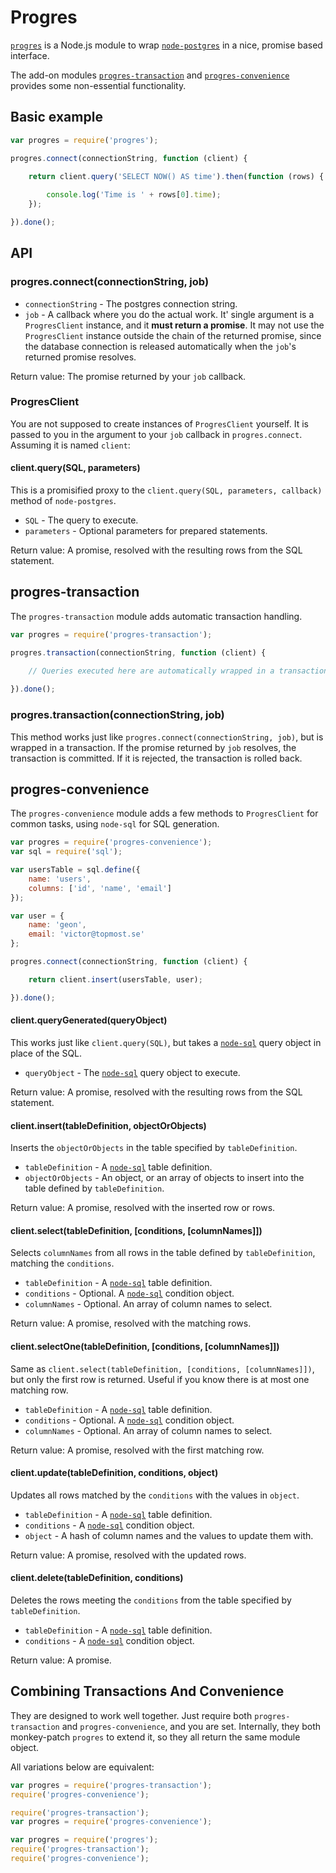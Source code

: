 Progres
=======

[`progres`](node_modules/progres/readme.md) is a Node.js module to wrap [`node-postgres`](https://github.com/brianc/node-postgres) in a nice, promise based interface.

The add-on modules [`progres-transaction`](progres-transaction/readme.md) and [`progres-convenience`](progres-convenience/readme.md) provides some non-essential functionality.




Basic example
-------------

```js
var progres = require('progres');

progres.connect(connectionString, function (client) {

	return client.query('SELECT NOW() AS time').then(function (rows) {
	
		console.log('Time is ' + rows[0].time);
	});

}).done();
```




API
---




### progres.connect(connectionString, job)

* `connectionString` - The postgres connection string.
* `job` - A callback where you do the actual work. It' single argument is a `ProgresClient` instance, and it **must return a promise**. It may not use the `ProgresClient` instance outside the chain of the returned promise, since the database connection is released automatically when the `job`'s returned promise resolves.

Return value: The promise returned by your `job` callback.




### ProgresClient

You are not supposed to create instances of `ProgresClient` yourself. It is passed to you in the argument to your `job` callback in `progres.connect`. Assuming it is named `client`:




#### client.query(SQL, parameters)

This is a promisified proxy to the `client.query(SQL, parameters, callback)` method of `node-postgres`.

* `SQL` - The query to execute.
* `parameters` - Optional parameters for prepared statements.

Return value: A promise, resolved with the resulting rows from the SQL statement.




progres-transaction
-------------------

The `progres-transaction` module adds automatic transaction handling.

```js
var progres = require('progres-transaction');

progres.transaction(connectionString, function (client) {

	// Queries executed here are automatically wrapped in a transaction.
	
}).done();
```




### progres.transaction(connectionString, job)

This method works just like `progres.connect(connectionString, job)`, but is wrapped in a transaction. If the promise returned by `job` resolves, the transaction is committed. If it is rejected, the transaction is rolled back.




progres-convenience
-------------------

The `progres-convenience` module adds a few methods to `ProgresClient` for common tasks, using `node-sql` for SQL generation.

```js
var progres = require('progres-convenience');
var sql = require('sql');

var usersTable = sql.define({
	name: 'users',
	columns: ['id', 'name', 'email']
});

var user = {
	name: 'geon',
	email: 'victor@topmost.se'
};

progres.connect(connectionString, function (client) {

	return client.insert(usersTable, user);

}).done();
```




#### client.queryGenerated(queryObject)

This works just like `client.query(SQL)`, but takes a [`node-sql`](https://github.com/brianc/node-sql) query object in place of the SQL.

* `queryObject` - The [`node-sql`](https://github.com/brianc/node-sql) query object to execute.

Return value: A promise, resolved with the resulting rows from the SQL statement.




#### client.insert(tableDefinition, objectOrObjects)

Inserts the `objectOrObjects` in the table specified by `tableDefinition`.

* `tableDefinition` - A [`node-sql`](https://github.com/brianc/node-sql) table definition.
* `objectOrObjects` - An object, or an array of objects to insert into the table defined by `tableDefinition`.

Return value: A promise, resolved with the inserted row or rows.




#### client.select(tableDefinition, [conditions, [columnNames]])

Selects `columnNames` from all rows in the table defined by `tableDefinition`, matching the `conditions`.

* `tableDefinition` - A [`node-sql`](https://github.com/brianc/node-sql) table definition.
* `conditions` - Optional. A [`node-sql`](https://github.com/brianc/node-sql) condition object.
* `columnNames` - Optional. An array of column names to select.

Return value: A promise, resolved with the matching rows.




#### client.selectOne(tableDefinition, [conditions, [columnNames]])

Same as `client.select(tableDefinition, [conditions, [columnNames]])`, but only the first row is returned. Useful if you know there is at most one matching row.

* `tableDefinition` - A [`node-sql`](https://github.com/brianc/node-sql) table definition.
* `conditions` - Optional. A [`node-sql`](https://github.com/brianc/node-sql) condition object.
* `columnNames` - Optional. An array of column names to select.

Return value: A promise, resolved with the first matching row.




#### client.update(tableDefinition, conditions, object)

Updates all rows matched by the `conditions` with the values in `object`.

* `tableDefinition` - A [`node-sql`](https://github.com/brianc/node-sql) table definition.
* `conditions` - A [`node-sql`](https://github.com/brianc/node-sql) condition object.
* `object` - A hash of column names and the values to update them with.

Return value: A promise, resolved with the updated rows.




#### client.delete(tableDefinition, conditions)

Deletes the rows meeting the `conditions` from the table specified by `tableDefinition`.

* `tableDefinition` - A [`node-sql`](https://github.com/brianc/node-sql) table definition.
* `conditions` - A [`node-sql`](https://github.com/brianc/node-sql) condition object.

Return value: A promise.




Combining Transactions And Convenience
--------------------------------------

They are designed to work well together. Just require both `progres-transaction` and `progres-convenience`, and you are set. Internally, they both monkey-patch `progres` to extend it, so they all return the same module object.

All variations below are equivalent:

```js
var progres = require('progres-transaction');
require('progres-convenience');
```

```js
require('progres-transaction');
var progres = require('progres-convenience');
```

```js
var progres = require('progres');
require('progres-transaction');
require('progres-convenience');
```
